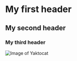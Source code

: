 # My first header
## My second header
### My third header
![Image of Yaktocat](https://octodex.github.com/images/yaktocat.png)
